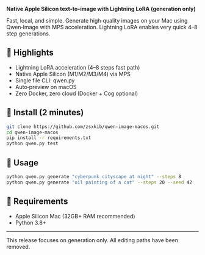 **Native Apple Silicon text-to-image with Lightning LoRA (generation only)**

Fast, local, and simple. Generate high‑quality images on your Mac using Qwen‑Image with MPS acceleration. Lightning LoRA enables very quick 4–8 step generations.

## 🚀 Highlights
- Lightning LoRA acceleration (4–8 steps fast path)
- Native Apple Silicon (M1/M2/M3/M4) via MPS
- Single file CLI: qwen.py
- Auto‑preview on macOS
- Zero Docker, zero cloud (Docker + Cog optional)

## 💾 Install (2 minutes)
```bash
git clone https://github.com/zsxkib/qwen-image-macos.git
cd qwen-image-macos
pip install -r requirements.txt
python qwen.py test
```

## 🎯 Usage
```bash
python qwen.py generate "cyberpunk cityscape at night" --steps 8
python qwen.py generate "oil painting of a cat" --steps 20 --seed 42
```

## 🧠 Requirements
- Apple Silicon Mac (32GB+ RAM recommended)
- Python 3.8+

---
This release focuses on generation only. All editing paths have been removed.